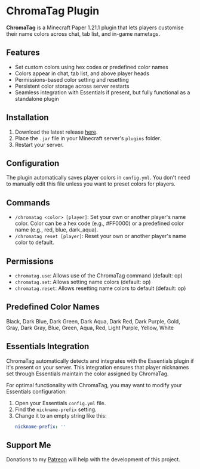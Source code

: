 # ChromaTag Plugin

**ChromaTag** is a Minecraft Paper 1.21.1 plugin that lets players customise their name colors across chat, tab list, and in-game nametags.

## Features
- Set custom colors using hex codes or predefined color names
- Colors appear in chat, tab list, and above player heads
- Permissions-based color setting and resetting
- Persistent color storage across server restarts
- Seamless integration with Essentials if present, but fully functional as a standalone plugin

## Installation
1. Download the latest release [here](https://github.com/Jelly-Pudding/ChromaTag/releases/latest).
2. Place the `.jar` file in your Minecraft server's `plugins` folder.
3. Restart your server.

## Configuration
The plugin automatically saves player colors in `config.yml`. You don't need to manually edit this file unless you want to preset colors for players.

## Commands
- `/chromatag <color> [player]`: Set your own or another player's name color. Color can be a hex code (e.g., #FF0000) or a predefined color name (e.g., red, blue, dark_aqua).
- `/chromatag reset [player]`: Reset your own or another player's name color to default.

## Permissions
- `chromatag.use`: Allows use of the ChromaTag command (default: op)
- `chromatag.set`: Allows setting name colors (default: op)
- `chromatag.reset`: Allows resetting name colors to default (default: op)

## Predefined Color Names
Black, Dark Blue, Dark Green, Dark Aqua, Dark Red, Dark Purple, Gold, Gray, Dark Gray, Blue, Green, Aqua, Red, Light Purple, Yellow, White

## Essentials Integration
ChromaTag automatically detects and integrates with the Essentials plugin if it's present on your server. This integration ensures that player nicknames set through Essentials maintain the color assigned by ChromaTag.

For optimal functionality with ChromaTag, you may want to modify your Essentials configuration:

1. Open your Essentials `config.yml` file.
2. Find the `nickname-prefix` setting.
3. Change it to an empty string like this:
   ```yaml
   nickname-prefix: ''
   ```

## Support Me
Donations to my [Patreon](https://www.patreon.com/lolwhatyesme) will help with the development of this project.

